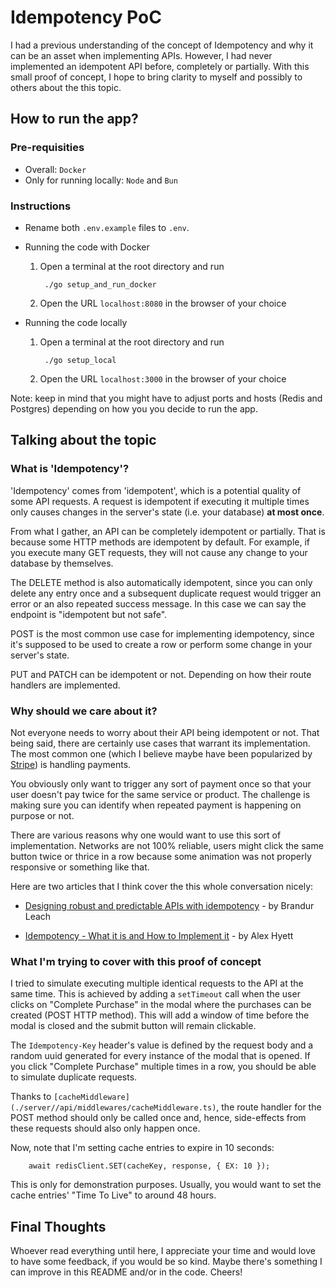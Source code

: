 # Idempotency PoC

I had a previous understanding of the concept of Idempotency and why it can be an asset when implementing APIs. However, I had never implemented an idempotent API before, completely or partially. With this small proof of concept, I hope to bring clarity to myself and possibly to others about the this topic.

## How to run the app?

### Pre-requisities

- Overall: `Docker`
- Only for running locally: `Node` and `Bun`

### Instructions

* Rename both `.env.example` files to `.env`.

* Running the code with Docker

    1. Open a terminal at the root directory and run

            ./go setup_and_run_docker

    2. Open the URL `localhost:8080` in the browser of your choice

* Running the code locally

    1. Open a terminal at the root directory and run

            ./go setup_local

    2. Open the URL `localhost:3000` in the browser of your choice

Note: keep in mind that you might have to adjust ports and hosts (Redis and Postgres) depending on how you you decide to run the app.

## Talking about the topic

### What is 'Idempotency'?

'Idempotency' comes from 'idempotent', which is a potential quality of some API requests. A request is idempotent if executing it multiple times only causes changes in the server's state (i.e. your database) **at most once**.

From what I gather, an API can be completely idempotent or partially. That is because some HTTP methods are idempotent by default. For example, if you execute many GET requests, they will not cause any change to your database by themselves.

The DELETE method is also automatically idempotent, since you can only delete any entry once and a subsequent duplicate request would trigger an error or an also repeated success message. In this case we can say the endpoint is "idempotent but not safe".

POST is the most common use case for implementing idempotency, since it's supposed to be used to create a row or perform some change in your server's state.

PUT and PATCH can be idempotent or not. Depending on how their route handlers are implemented.

### Why should we care about it?

Not everyone needs to worry about their API being idempotent or not. That being said, there are certainly use cases that warrant its implementation. The most common one (which I believe maybe have been popularized by [Stripe](https://stripe.com/blog/idempotency)) is handling payments.

You obviously only want to trigger any sort of payment once so that your user doesn't pay twice for the same service or product. The challenge is making sure you can identify when repeated payment is happening on purpose or not.

There are various reasons why one would want to use this sort of implementation. Networks are not 100% reliable, users might click the same button twice or thrice in a row because some animation was not properly responsive or something like that.

Here are two articles that I think cover the this whole conversation nicely:
- [Designing robust and predictable APIs with idempotency](https://stripe.com/blog/idempotency) - by Brandur Leach

- [Idempotency - What it is and How to Implement it](https://www.alexhyett.com/idempotency/#what-is-idempotency) - by Alex Hyett

### What I'm trying to cover with this proof of concept

I tried to simulate executing multiple identical requests to the API at the same time. This is achieved by adding a `setTimeout` call when the user clicks on "Complete Purchase" in the modal where the purchases can be created (POST HTTP method). This will add a window of time before the modal is closed and the submit button will remain clickable.

The `Idempotency-Key` header's value is defined by the request body and a random uuid generated for every instance of the modal that is opened. If you click "Complete Purchase" multiple times in a row, you should be able to simulate duplicate requests.

Thanks to `[cacheMiddleware](./server//api/middlewares/cacheMiddleware.ts)`, the route handler for the POST method should only be called once and, hence, side-effects from these requests should also only happen once.

Now, note that I'm setting cache entries to expire in 10 seconds:

        await redisClient.SET(cacheKey, response, { EX: 10 });

This is only for demonstration purposes. Usually, you would want to set the cache entries' "Time To Live" to around 48 hours.

## Final Thoughts

Whoever read everything until here, I appreciate your time and would love to have some feedback, if you would be so kind. Maybe there's something I can improve in this README and/or in the code. Cheers!